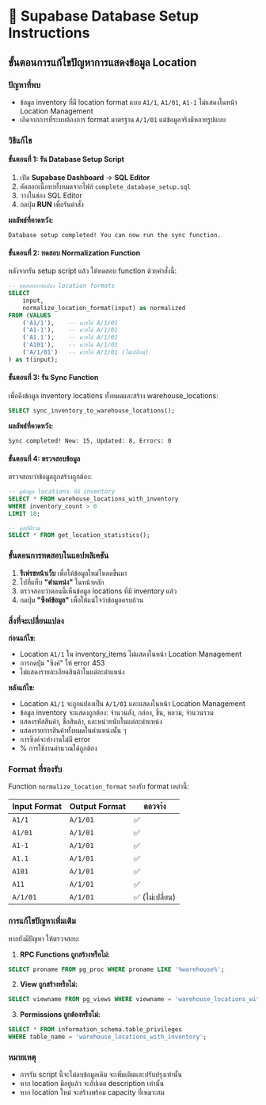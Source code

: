 # 🚀 Supabase Database Setup Instructions

## ขั้นตอนการแก้ไขปัญหาการแสดงข้อมูล Location

### ปัญหาที่พบ
- ข้อมูล inventory ที่มี location format แบบ `A1/1`, `A1/01`, `A1-1` ไม่แสดงในหน้า Location Management
- เกิดจากการที่ระบบต้องการ format มาตรฐาน `A/1/01` แต่ข้อมูลจริงมีหลายรูปแบบ

### วิธีแก้ไข

#### ขั้นตอนที่ 1: รัน Database Setup Script
1. เปิด **Supabase Dashboard** → **SQL Editor**
2. คัดลอกเนื้อหาทั้งหมดจากไฟล์ `complete_database_setup.sql`
3. วางในช่อง SQL Editor
4. กดปุ่ม **RUN** เพื่อรันคำสั่ง

**ผลลัพธ์ที่คาดหวัง:**
```
Database setup completed! You can now run the sync function.
```

#### ขั้นตอนที่ 2: ทดสอบ Normalization Function
หลังจากรัน setup script แล้ว ให้ทดสอบ function ด้วยคำสั่งนี้:

```sql
-- ทดสอบการแปลง location formats
SELECT
    input,
    normalize_location_format(input) as normalized
FROM (VALUES
    ('A1/1'),    -- ควรได้ A/1/01
    ('A1-1'),    -- ควรได้ A/1/01
    ('A1.1'),    -- ควรได้ A/1/01
    ('A101'),    -- ควรได้ A/1/01
    ('A/1/01')   -- ควรได้ A/1/01 (ไม่เปลี่ยน)
) as t(input);
```

#### ขั้นตอนที่ 3: รัน Sync Function
เพื่อดึงข้อมูล inventory locations ทั้งหมดและสร้าง warehouse_locations:

```sql
SELECT sync_inventory_to_warehouse_locations();
```

**ผลลัพธ์ที่คาดหวัง:**
```
Sync completed! New: 15, Updated: 8, Errors: 0
```

#### ขั้นตอนที่ 4: ตรวจสอบข้อมูล
ตรวจสอบว่าข้อมูลถูกสร้างถูกต้อง:

```sql
-- ดูข้อมูล locations ที่มี inventory
SELECT * FROM warehouse_locations_with_inventory
WHERE inventory_count > 0
LIMIT 10;

-- ดูสถิติรวม
SELECT * FROM get_location_statistics();
```

### ขั้นตอนการทดสอบในแอปพลิเคชัน

1. **รีเฟรชหน้าเว็บ** เพื่อให้ข้อมูลใหม่โหลดขึ้นมา
2. ไปที่แท็บ **"ตำแหน่ง"** ในหน้าหลัก
3. ตรวจสอบว่าตอนนี้เห็นข้อมูล locations ที่มี inventory แล้ว
4. กดปุ่ม **"ซิงค์ข้อมูล"** เพื่อให้แน่ใจว่าข้อมูลครบถ้วน

### สิ่งที่จะเปลี่ยนแปลง

**ก่อนแก้ไข:**
- Location `A1/1` ใน inventory_items ไม่แสดงในหน้า Location Management
- การกดปุ่ม "ซิงค์" ให้ error 453
- ไม่แสดงรายละเอียดสินค้าในแต่ละตำแหน่ง

**หลังแก้ไข:**
- Location `A1/1` จะถูกแปลงเป็น `A/1/01` และแสดงในหน้า Location Management
- ข้อมูล inventory จะแสดงถูกต้อง: จำนวนลัง, กล่อง, ชิ้น, หลวม, จำนวนรวม
- แสดงรหัสสินค้า, ชื่อสินค้า, และหน่วยนับในแต่ละตำแหน่ง
- แสดงรายการสินค้าทั้งหมดในตำแหน่งนั้น ๆ
- การซิงค์จะทำงานไม่มี error
- % การใช้งานคำนวณได้ถูกต้อง

### Format ที่รองรับ

Function `normalize_location_format` รองรับ format เหล่านี้:

| Input Format | Output Format | ตอวจาํง |
|-------------|---------------|---------|
| `A1/1`      | `A/1/01`     | ✅ |
| `A1/01`     | `A/1/01`     | ✅ |
| `A1-1`      | `A/1/01`     | ✅ |
| `A1.1`      | `A/1/01`     | ✅ |
| `A101`      | `A/1/01`     | ✅ |
| `A11`       | `A/1/01`     | ✅ |
| `A/1/01`    | `A/1/01`     | ✅ (ไม่เปลี่ยน) |

### การแก้ไขปัญหาเพิ่มเติม

หากยังมีปัญหา ให้ตรวจสอบ:

1. **RPC Functions ถูกสร้างหรือไม่:**
```sql
SELECT proname FROM pg_proc WHERE proname LIKE '%warehouse%';
```

2. **View ถูกสร้างหรือไม่:**
```sql
SELECT viewname FROM pg_views WHERE viewname = 'warehouse_locations_with_inventory';
```

3. **Permissions ถูกต้องหรือไม่:**
```sql
SELECT * FROM information_schema.table_privileges
WHERE table_name = 'warehouse_locations_with_inventory';
```

### หมายเหตุ

- การรัน script นี้จะไม่ลบข้อมูลเดิม จะเพิ่มเติมและปรับปรุงเท่านั้น
- หาก location มีอยู่แล้ว จะอัปเดต description เท่านั้น
- หาก location ใหม่ จะสร้างพร้อม capacity ที่เหมาะสม